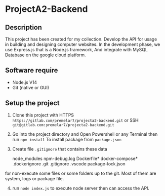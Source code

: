 # ProjectA2-Backend
## Description

This project has been created for my collection. Develop the API for usage in building and designing computer websites. In the development phase, we use Express.js that is a Node.js framework, And integrate with MySQL Database on the google cloud platform. 

## Software require

- Node.js V14
- Git (native or GUI)

## Setup the project

1. Clone this project with HTTPS
    `https://gitlab.com/premelar7/projecta2-backend.git` or SSH `git@gitlab.com:premelar7/projecta2-backend.git`

2. Go into the project directory and Open Powershell or any Terminal then run
    `npm install`
To install package from `package.json`

3. Create file `.gitignore` that contains these data

    node_modules
    npm-debug.log
    Dockerfile*
    docker-compose*
    .dockerignore
    .git
    .gitignore
    .vscode
    package-lock.json

for non-execute some files or some folders up to the git. Most of them are system, logs or package file.

4. run `node index.js` to execute node server then can access the API.

